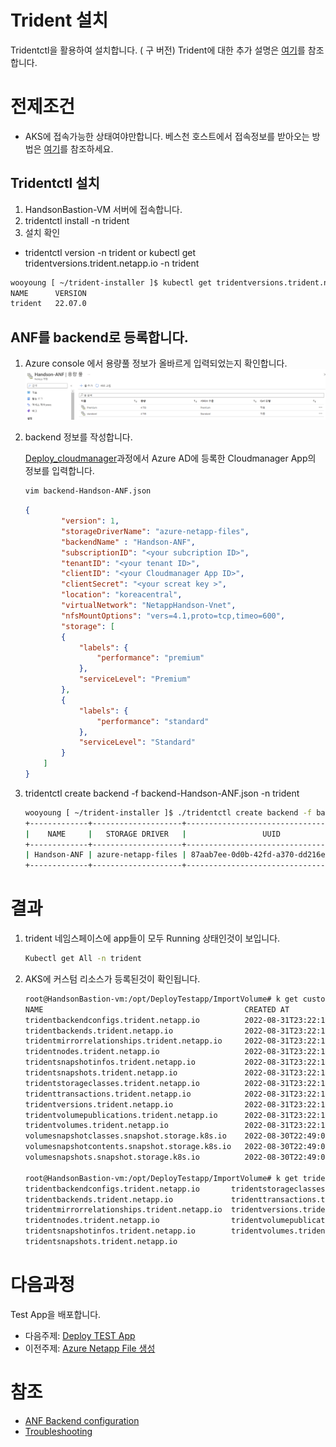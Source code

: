 # Trident 설치
Tridentctl을 활용하여 설치합니다. ( 구 버전)
Trident에 대한 추가 설명은 [여기](./README.md)를 참조합니다.

# 전제조건
- AKS에 접속가능한 상태여야만합니다. 베스천 호스트에서 접속정보를 받아오는 방법은 [여기](../OceanforAKS/ConnectAnAKSCluster.md)를 참조하세요.
## Tridentctl 설치
1. HandsonBastion-VM 서버에 접속합니다.
2. tridentctl install -n trident
3. 설치 확인
- tridentctl version -n trident or kubectl get tridentversions.trident.netapp.io -n trident
```bash
wooyoung [ ~/trident-installer ]$ kubectl get tridentversions.trident.netapp.io -n trident
NAME      VERSION
trident   22.07.0
```
## ANF를 backend로 등록합니다.
1. Azure console 에서 용량풀 정보가 올바르게 입력되었는지 확인합니다.</br>
![BackendPools](./Images/BackendPools.png)

2. backend 정보를 작성합니다.

    [Deploy_cloudmanager](../AzureNetappFiles/Deploy_Cloudmanager.md)과정에서 Azure AD에 등록한 Cloudmanager App의 정보를 입력합니다.

    ```bash
    vim backend-Handson-ANF.json
    ```
    ```json
    {
            "version": 1,
            "storageDriverName": "azure-netapp-files",
            "backendName" : "Handson-ANF",
            "subscriptionID": "<your subcription ID>",
            "tenantID": "<your tenant ID>",
            "clientID": "<your Cloudmanager App ID>",
            "clientSecret": "<your screat key >",
            "location": "koreacentral",
            "virtualNetwork": "NetappHandson-Vnet",
            "nfsMountOptions": "vers=4.1,proto=tcp,timeo=600",
            "storage": [
            {
                "labels": {
                    "performance": "premium"
                },
                "serviceLevel": "Premium"
            },
            {
                "labels": {
                    "performance": "standard"
                },
                "serviceLevel": "Standard"
            }
        ]
    }
    ```
2. tridentctl create backend -f backend-Handson-ANF.json -n trident
    ```bash
    wooyoung [ ~/trident-installer ]$ ./tridentctl create backend -f backend-Handson-ANF.json -n trident
    +-------------+--------------------+--------------------------------------+--------+---------+
    |    NAME     |   STORAGE DRIVER   |                 UUID                 | STATE  | VOLUMES |
    +-------------+--------------------+--------------------------------------+--------+---------+
    | Handson-ANF | azure-netapp-files | 87aab7ee-0d0b-42fd-a370-dd216ef0e7d1 | online |       0 |
    +-------------+--------------------+--------------------------------------+--------+---------+
    ```
# 결과
1. trident 네임스페이스에 app들이 모두 Running 상태인것이 보입니다.
    ```bash
    Kubectl get All -n trident
    ```
2. AKS에 커스텀 리소스가 등록된것이 확인됩니다.
    ```bash
    root@HandsonBastion-vm:/opt/DeployTestapp/ImportVolume# k get customresourcedefinitions.apiextensions.k8s.io 
    NAME                                             CREATED AT
    tridentbackendconfigs.trident.netapp.io          2022-08-31T23:22:17Z
    tridentbackends.trident.netapp.io                2022-08-31T23:22:14Z
    tridentmirrorrelationships.trident.netapp.io     2022-08-31T23:22:17Z
    tridentnodes.trident.netapp.io                   2022-08-31T23:22:16Z
    tridentsnapshotinfos.trident.netapp.io           2022-08-31T23:22:17Z
    tridentsnapshots.trident.netapp.io               2022-08-31T23:22:15Z
    tridentstorageclasses.trident.netapp.io          2022-08-31T23:22:18Z
    tridenttransactions.trident.netapp.io            2022-08-31T23:22:15Z
    tridentversions.trident.netapp.io                2022-08-31T23:22:16Z
    tridentvolumepublications.trident.netapp.io      2022-08-31T23:22:18Z
    tridentvolumes.trident.netapp.io                 2022-08-31T23:22:15Z
    volumesnapshotclasses.snapshot.storage.k8s.io    2022-08-30T22:49:08Z
    volumesnapshotcontents.snapshot.storage.k8s.io   2022-08-30T22:49:08Z
    volumesnapshots.snapshot.storage.k8s.io          2022-08-30T22:49:08Z

    root@HandsonBastion-vm:/opt/DeployTestapp/ImportVolume# k get trident
    tridentbackendconfigs.trident.netapp.io       tridentstorageclasses.trident.netapp.io
    tridentbackends.trident.netapp.io             tridenttransactions.trident.netapp.io
    tridentmirrorrelationships.trident.netapp.io  tridentversions.trident.netapp.io
    tridentnodes.trident.netapp.io                tridentvolumepublications.trident.netapp.io
    tridentsnapshotinfos.trident.netapp.io        tridentvolumes.trident.netapp.io
    tridentsnapshots.trident.netapp.io 
    ```

# 다음과정
Test App을 배포합니다. </br>
- 다음주제: [ Deploy TEST App ](./deploy_testapp.md)
- 이전주제: [ Azure Netapp File 생성 ](../AzureNetappFiles/CreateAzureNetappFilesonAzure.md)

# 참조
- [ANF Backend configuration](https://netapp-trident.readthedocs.io/en/stable-v20.07/kubernetes/operations/tasks/backends/anf.html)
- [Troubleshooting](https://docs.netapp.com/us-en/trident/troubleshooting.html#general-troubleshooting)